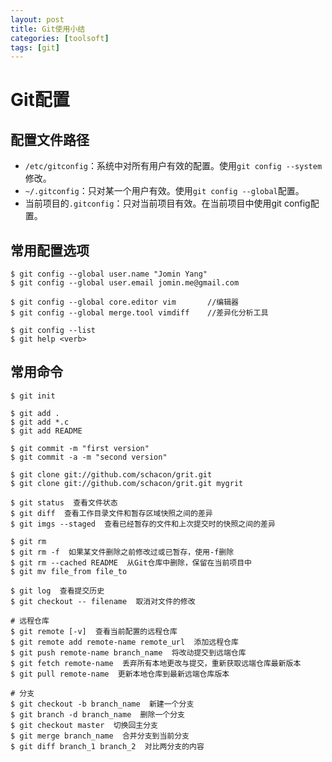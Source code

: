 ```yaml
---
layout: post
title: Git使用小结
categories: [toolsoft]
tags: [git]
---
```


# Git配置

## 配置文件路径
- `/etc/gitconfig`：系统中对所有用户有效的配置。使用`git config --system`修改。
- `~/.gitconfig`：只对某一个用户有效。使用`git config --global`配置。
- 当前项目的`.gitconfig`：只对当前项目有效。在当前项目中使用git config配置。

## 常用配置选项
	$ git config --global user.name "Jomin Yang"
	$ git config --global user.email jomin.me@gmail.com

	$ git config --global core.editor vim 		//编辑器
	$ git config --global merge.tool vimdiff    //差异化分析工具

	$ git config --list
	$ git help <verb>

## 常用命令

	$ git init

	$ git add .
	$ git add *.c
	$ git add README

	$ git commit -m "first version" 
	$ git commit -a -m "second version"

	$ git clone git://github.com/schacon/grit.git
	$ git clone git://github.com/schacon/grit.git mygrit

	$ git status  查看文件状态
	$ git diff  查看工作目录文件和暂存区域快照之间的差异
	$ git imgs --staged  查看已经暂存的文件和上次提交时的快照之间的差异

	$ git rm
	$ git rm -f  如果某文件删除之前修改过或已暂存，使用-f删除
	$ git rm --cached README  从Git仓库中删除，保留在当前项目中
	$ git mv file_from file_to

	$ git log  查看提交历史
	$ git checkout -- filename  取消对文件的修改

	# 远程仓库
	$ git remote [-v]  查看当前配置的远程仓库
	$ git remote add remote-name remote_url  添加远程仓库
	$ git push remote-name branch_name  将改动提交到远端仓库
	$ git fetch remote-name  丢弃所有本地更改与提交，重新获取远端仓库最新版本
	$ git pull remote-name  更新本地仓库到最新远端仓库版本

	# 分支
	$ git checkout -b branch_name  新建一个分支
	$ git branch -d branch_name  删除一个分支
	$ git checkout master  切换回主分支
	$ git merge branch_name  合并分支到当前分支
	$ git diff branch_1 branch_2  对比两分支的内容

